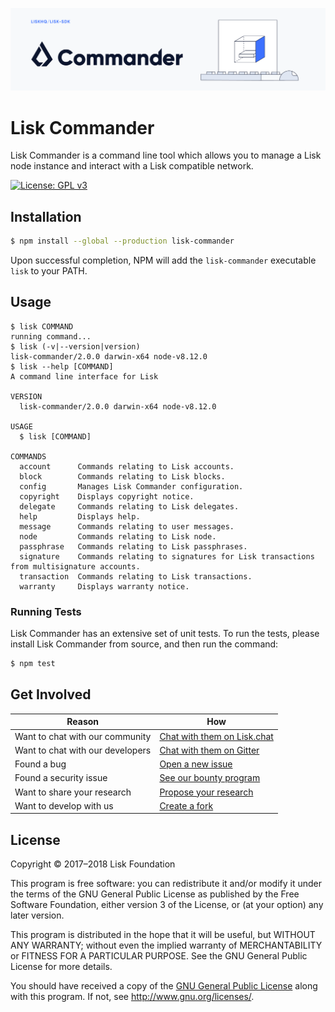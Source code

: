 ![Logo](../docs/assets/banner_commander.png)

# Lisk Commander

Lisk Commander is a command line tool which allows you to manage a Lisk node instance and interact with a Lisk compatible network.

[![License: GPL v3](https://img.shields.io/badge/License-GPL%20v3-blue.svg)](http://www.gnu.org/licenses/gpl-3.0)

## Installation

```sh
$ npm install --global --production lisk-commander
```

Upon successful completion, NPM will add the `lisk-commander` executable `lisk` to your PATH.

## Usage

<!-- usage -->

```sh-session
$ lisk COMMAND
running command...
$ lisk (-v|--version|version)
lisk-commander/2.0.0 darwin-x64 node-v8.12.0
$ lisk --help [COMMAND]
A command line interface for Lisk

VERSION
  lisk-commander/2.0.0 darwin-x64 node-v8.12.0

USAGE
  $ lisk [COMMAND]

COMMANDS
  account      Commands relating to Lisk accounts.
  block        Commands relating to Lisk blocks.
  config       Manages Lisk Commander configuration.
  copyright    Displays copyright notice.
  delegate     Commands relating to Lisk delegates.
  help         Displays help.
  message      Commands relating to user messages.
  node         Commands relating to Lisk node.
  passphrase   Commands relating to Lisk passphrases.
  signature    Commands relating to signatures for Lisk transactions from multisignature accounts.
  transaction  Commands relating to Lisk transactions.
  warranty     Displays warranty notice.
```

### Running Tests

Lisk Commander has an extensive set of unit tests. To run the tests, please install Lisk Commander from source, and then run the command:

```sh
$ npm test
```

## Get Involved

| Reason                           | How                                                                                            |
| -------------------------------- | ---------------------------------------------------------------------------------------------- |
| Want to chat with our community  | [Chat with them on Lisk.chat](http://lisk.chat)                                                |
| Want to chat with our developers | [Chat with them on Gitter](https://gitter.im/LiskHQ/lisk)                                      |
| Found a bug                      | [Open a new issue](https://github.com/LiskHQ/lisk/issues/new)                                  |
| Found a security issue           | [See our bounty program](https://blog.lisk.io/announcing-lisk-bug-bounty-program-5895bdd46ed4) |
| Want to share your research      | [Propose your research](https://research.lisk.io)                                              |
| Want to develop with us          | [Create a fork](https://github.com/LiskHQ/lisk/fork)                                           |

## License

Copyright © 2017–2018 Lisk Foundation

This program is free software: you can redistribute it and/or modify it under
the terms of the GNU General Public License as published by the Free Software
Foundation, either version 3 of the License, or (at your option) any later
version.

This program is distributed in the hope that it will be useful, but WITHOUT ANY
WARRANTY; without even the implied warranty of MERCHANTABILITY or FITNESS FOR A
PARTICULAR PURPOSE. See the GNU General Public License for more details.

You should have received a copy of the [GNU General Public License][license]
along with this program. If not, see <http://www.gnu.org/licenses/>.

[bugs]: https://github.com/LiskHQ/lisk-commander/issues
[contribution guidelines]: docs/CONTRIBUTING.md
[gitter]: https://gitter.im/LiskHQ/lisk
[license]: https://github.com/LiskHQ/lisk-commander/tree/master/LICENSE
[lisk chat]: https://lisk.chat/home
[nvm]: https://github.com/creationix/nvm
